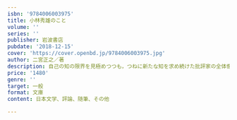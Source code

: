 ```yaml
---
isbn: '9784006003975'
title: 小林秀雄のこと
volume: ''
series: ''
publisher: 岩波書店
pubdate: '2018-12-15'
cover: 'https://cover.openbd.jp/9784006003975.jpg'
author: 二宮正之／著
description: 自己の知の限界を見極めつつも，つねに新たな知を求め続けた批評家の全体像を伝える本格的評論．
price: '1480'
genre: ''
target: 一般
format: 文庫
content: 日本文学、評論、随筆、その他

---
```

